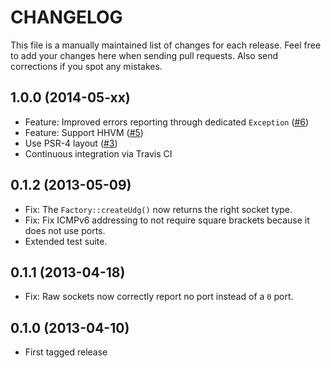 # CHANGELOG

This file is a manually maintained list of changes for each release. Feel free
to add your changes here when sending pull requests. Also send corrections if
you spot any mistakes.

## 1.0.0 (2014-05-xx)

* Feature: Improved errors reporting through dedicated `Exception`
  ([#6](https://github.com/clue/socket-raw/pull/6))
* Feature: Support HHVM
  ([#5](https://github.com/clue/socket-raw/pull/5))
* Use PSR-4 layout
  ([#3](https://github.com/clue/socket-raw/pull/3))
* Continuous integration via Travis CI

## 0.1.2 (2013-05-09)

* Fix: The `Factory::createUdg()` now returns the right socket type.
* Fix: Fix ICMPv6 addressing to not require square brackets because it does not
  use ports.
* Extended test suite.

## 0.1.1 (2013-04-18)

* Fix: Raw sockets now correctly report no port instead of a `0` port.

## 0.1.0 (2013-04-10)

* First tagged release
